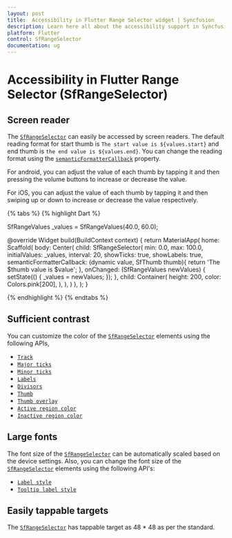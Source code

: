 ```yaml
---
layout: post
title:  Accessibility in Flutter Range Selector widget | Syncfusion
description: Learn here all about the accessibility support in Syncfusion Flutter Range Selector (SfRangeSelector) widget.
platform: Flutter
control: SfRangeSelector
documentation: ug
---
```


# Accessibility in Flutter Range Selector (SfRangeSelector)

## Screen reader

The [`SfRangeSelector`](https://pub.dev/documentation/syncfusion_flutter_sliders/latest/sliders/SfRangeSelector-class.html) can easily be accessed by screen readers. The default reading format for start thumb is `The start value is ${values.start}` and end thumb is `the end value is ${values.end}`. You can change the reading format using the [`semanticFormatterCallback`](https://pub.dev/documentation/syncfusion_flutter_sliders/latest/sliders/SfRangeSelector/semanticFormatterCallback.html) property.

For android, you can adjust the value of each thumb by tapping it and then pressing the volume buttons to increase or decrease the value.

For iOS, you can adjust the value of each thumb by tapping it and then swiping up or down to increase or decrease the value respectively.

{% tabs %}
{% highlight Dart %}

SfRangeValues _values = SfRangeValues(40.0, 60.0);

@override
Widget build(BuildContext context) {
   return MaterialApp(
      home: Scaffold(
          body: Center(
            child: SfRangeSelector(
              min: 0.0,
              max: 100.0,
              initialValues: _values,
              interval: 20,
              showTicks: true,
              showLabels: true,
              semanticFormatterCallback: (dynamic value, SfThumb thumb){
                return 'The $thumb value is $value';
              },
              onChanged: (SfRangeValues newValues) {
                setState(() {
                  _values = newValues;
                });
              },
              child: Container(
                height: 200,
                color: Colors.pink[200],
              ),
            ),
          )
      ),
   );
}

{% endhighlight %}
{% endtabs %}

## Sufficient contrast

You can customize the color of the [`SfRangeSelector`](https://pub.dev/documentation/syncfusion_flutter_sliders/latest/sliders/SfRangeSelector-class.html) elements using the following APIs,

* [`Track`](https://help.syncfusion.com/flutter/range-selector/track#track-color)
* [`Major ticks`](https://help.syncfusion.com/flutter/range-selector/ticks#major-ticks-color)
* [`Minor ticks`](https://help.syncfusion.com/flutter/range-selector/ticks#minor-ticks-color)
* [`Labels`](https://help.syncfusion.com/flutter/range-selector/labels-and-divisor#label-style)
* [`Divisors`](https://help.syncfusion.com/flutter/range-selector/labels-and-divisor#divisor-color)
* [`Thumb`](https://help.syncfusion.com/flutter/range-selector/thumb-and-overlay#thumb-color)
* [`Thumb overlay`](https://help.syncfusion.com/flutter/range-selector/thumb-and-overlay#thumb-overlay-color)
* [`Active region color`](https://help.syncfusion.com/flutter/range-selector/basic-features#active-region-color)
* [`Inactive region color`](https://help.syncfusion.com/flutter/range-selector/basic-features#inactive-region-color)

## Large fonts

The font size of the [`SfRangeSelector`](https://pub.dev/documentation/syncfusion_flutter_sliders/latest/sliders/SfRangeSelector-class.html) can be automatically scaled based on the device settings. Also, you can change the font size of the [`SfRangeSelector`](https://pub.dev/documentation/syncfusion_flutter_sliders/latest/sliders/SfRangeSelector-class.html) elements using the following API's:

* [`Label style`](https://help.syncfusion.com/flutter/range-selector/labels-and-divisor#label-style)
* [`Tooltip label style`](https://help.syncfusion.com/flutter/range-selector/tooltip#tooltip-label-style)

## Easily tappable targets

The [`SfRangeSelector`](https://pub.dev/documentation/syncfusion_flutter_sliders/latest/sliders/SfRangeSelector-class.html) has tappable target as 48 * 48 as per the standard.
